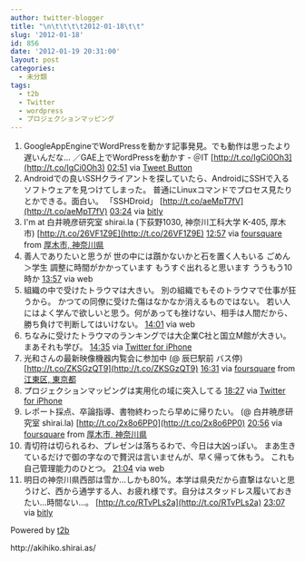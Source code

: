 ```yaml
---
author: twitter-blogger
title: "\n\t\t\t\t2012-01-18\t\t"
slug: '2012-01-18'
id: 856
date: '2012-01-19 20:31:00'
layout: post
categories:
  - 未分類
tags:
  - t2b
  - Twitter
  - wordpress
  - プロジェクションマッピング
---
```


<div xmlns:georss="http://www.georss.org/georss">

1.  <span><span>GoogleAppEngineでWordPressを動かす記事発見。でも動作は思ったより遅いんだな… ／GAE上でWordPressを動かす - ＠IT [http://t.co/IgCi0Oh3](http://t.co/IgCi0Oh3)</span> <span>[<span>02:51</span>](http://twitter.com/o_ob/status/159634121558196224) <span>via [Tweet Button](http://twitter.com/tweetbutton)</span></span></span>
2.  <span><span>Androidでの良いSSHクライアントを探していたら、AndroidにSSHで入るソフトウェアを見つけてしまった。 普通にLinuxコマンドでプロセス見たりとかできる。面白い。 「SSHDroid」 [http://t.co/aeMpT7fV](http://t.co/aeMpT7fV)</span> <span>[<span>03:24</span>](http://twitter.com/o_ob/status/159642270189109249) <span>via [bitly](http://bit.ly)</span></span></span>
3.  <span><span>I'm at 白井暁彦研究室 shirai.la (下荻野1030, 神奈川工科大学 K-405, 厚木市) [http://t.co/26VF1Z9E](http://t.co/26VF1Z9E)</span> <span>[<span>12:57</span>](http://twitter.com/o_ob/status/159786458515902465) <span>via [foursquare](http://foursquare.com)</span> from [厚木市, 神奈川県<span></span>](http://maps.google.com/maps?q=35.486212,139.341633)</span></span>
4.  <span><span>善人でありたいと思うが 世の中には躓かないかと石を置く人もいる ごめん＞学生 調整に時間がかかっています もうすぐ出れると思います ううもう10時か</span> <span>[<span>13:57</span>](http://twitter.com/o_ob/status/159801559033712641) <span>via web</span></span></span>
5.  <span><span>組織の中で受けたトラウマは大きい。 別の組織でもそのトラウマで仕事が狂うから。 かつての同僚に受けた傷はなかなか消えるものではない。 若い人にはよく学んで欲しいと思う。何があっても挫けない、相手は人間だから、勝ち負けで判断してはいけない。</span> <span>[<span>14:01</span>](http://twitter.com/o_ob/status/159802603251830786) <span>via web</span></span></span>
6.  <span><span>ちなみに受けたトラウマのランキングでは大企業C社と国立M館が大きい。 まあそれも学び。</span> <span>[<span>14:35</span>](http://twitter.com/o_ob/status/159811122545958914) <span>via [Twitter for iPhone](http://twitter.com/#!/download/iphone)</span></span></span>
7.  <span><span>光和さんの最新映像機器内覧会に参加中 (@ 辰巳駅前 バス停) [http://t.co/ZKSGzQT9](http://t.co/ZKSGzQT9)</span> <span>[<span>16:31</span>](http://twitter.com/o_ob/status/159840289698217984) <span>via [foursquare](http://foursquare.com)</span> from [江東区, 東京都<span></span>](http://maps.google.com/maps?q=35.64690446,139.81239259)</span></span>
8.  <span><span>プロジェクションマッピングは実用化の域に突入してる</span> <span>[<span>18:27</span>](http://twitter.com/o_ob/status/159869681623240704) <span>via [Twitter for iPhone](http://twitter.com/#!/download/iphone)</span></span></span>
9.  <span><span>レポート採点、卒論指導、書物終わったら早めに帰りたい。 (@ 白井暁彦研究室 shirai.la) [http://t.co/2x8o6PP0](http://t.co/2x8o6PP0)</span> <span>[<span>20:56</span>](http://twitter.com/o_ob/status/159907107313954816) <span>via [foursquare](http://foursquare.com)</span> from [厚木市, 神奈川県<span></span>](http://maps.google.com/maps?q=35.486212,139.341633)</span></span>
10.  <span><span>青切符は切られるわ、プレゼンは落ちるわで、今日は大凶っぽい。 まあ生きているだけで御の字なので贅沢は言いませんが、早く帰って休もう。 これも自己管理能力のひとつ。</span> <span>[<span>21:04</span>](http://twitter.com/o_ob/status/159909161897959424) <span>via web</span></span></span>
11.  <span><span>明日の神奈川県西部は雪か…しかも80%。本学は県央だから直撃はないと思うけど、西から通学する人、お疲れ様です。自分はスタッドレス履いておきたい…時間ない...。 [http://t.co/RTvPLs2a](http://t.co/RTvPLs2a)</span> <span>[<span>23:07</span>](http://twitter.com/o_ob/status/159940098052460544) <span>via [bitly](http://bit.ly)</span></span></span>

</div>

Powered by [t2b](http://t2b.utilz.jp/)

<div>http://akihiko.shirai.as/</div>